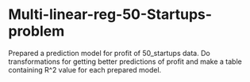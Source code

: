 # Multi-linear-reg-50-Startups-problem
Prepared a prediction model for profit of 50_startups data. Do transformations for getting better predictions of profit and make a table containing R^2 value for each prepared model.

